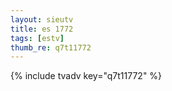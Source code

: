 ```yaml
--- 
layout: sieutv
title: es 1772
tags: [estv]
thumb_re: q7t11772
---
```

{% include tvadv key="q7t11772" %} 
